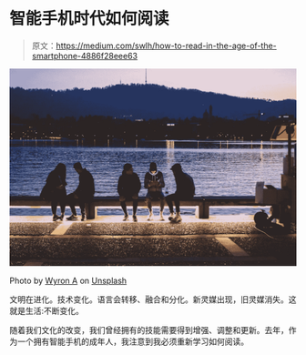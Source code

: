 # 智能手机时代如何阅读

> 原文：<https://medium.com/swlh/how-to-read-in-the-age-of-the-smartphone-4886f28eee63>

![](img/5e64ab1697d757f131e8e9c9046b251c.png)

Photo by [Wyron A](https://unsplash.com/photos/PnFAa1ro9b0?utm_source=unsplash&utm_medium=referral&utm_content=creditCopyText) on [Unsplash](https://unsplash.com/search/photos/smartphone-sitting?utm_source=unsplash&utm_medium=referral&utm_content=creditCopyText)

文明在进化。技术变化。语言会转移、融合和分化。新灵媒出现，旧灵媒消失。这就是生活:不断变化。

随着我们文化的改变，我们曾经拥有的技能需要得到增强、调整和更新。去年，作为一个拥有智能手机的成年人，我注意到我必须重新学习如何阅读。